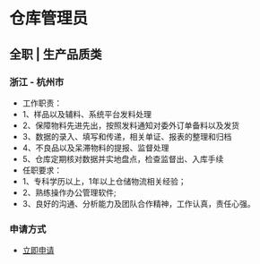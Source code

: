 
# 仓库管理员
## 全职  |  生产品质类
### 浙江 - 杭州市

- 工作职责：
- 1、样品以及辅料、系统平台发料处理
- 2、保障物料先进先出，按照发料通知对委外订单备料以及发货
- 3、数据的录入、填写和传递，相关单证、报表的整理和归档&nbsp;
- 4、不良品以及呆滞物料的提报、监督处理
- 5、仓库定期核对数据并实地盘点，检查监督出、入库手续
- 任职要求：
- 1、专科学历以上，1年以上仓储物流相关经验；&nbsp;
- 2、熟练操作办公管理软件;
- 3、良好的沟通、分析能力及团队合作精神，工作认真，责任心强。
### 申请方式
- <a href="mailto:hr@tuya.com" title=yourName-仓库管理员>立即申请</a>